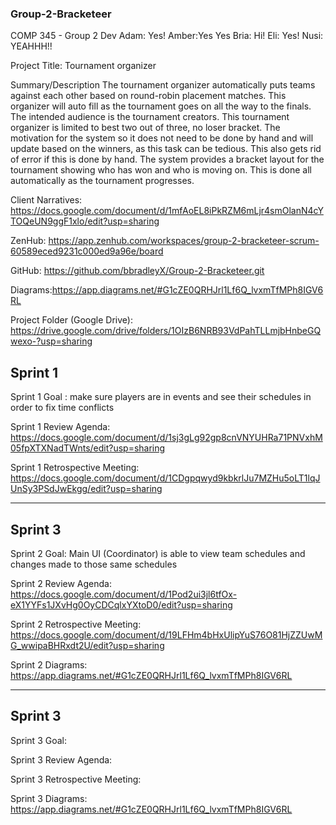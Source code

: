 ### Group-2-Bracketeer
COMP 345 - Group 2 Dev
Adam: Yes!
Amber:Yes Yes
Bria: Hi! 
Eli: Yes!
Nusi: YEAHHH!!

Project Title: Tournament organizer 

Summary/Description
The tournament organizer automatically puts teams against each other based on round-robin placement matches. This organizer will auto fill as the tournament goes on all the way to the finals. The intended audience is the tournament creators. This tournament organizer is limited to best two out of three, no loser bracket. The motivation for the system so it does not need to be done by hand and will update based on the winners, as this task can be tedious. This also gets rid of error if this is done by hand. The system provides a bracket layout for the tournament showing who has won and who is moving on. This is done all automatically as the tournament progresses.


Client Narratives: https://docs.google.com/document/d/1mfAoEL8iPkRZM6mLjr4smOlanN4cYTOQeUN9ggF1xlo/edit?usp=sharing

ZenHub: https://app.zenhub.com/workspaces/group-2-bracketeer-scrum-60589eced9231c000ed9a96e/board

GitHub: https://github.com/bbradleyX/Group-2-Bracketeer.git

Diagrams:https://app.diagrams.net/#G1cZE0QRHJrl1Lf6Q_lvxmTfMPh8IGV6RL

Project Folder (Google Drive): https://drive.google.com/drive/folders/1OIzB6NRB93VdPahTLLmjbHnbeGQwexo-?usp=sharing

## Sprint 1
Sprint 1 Goal : make sure players are in events and see their schedules in order to fix time conflicts

Sprint 1 Review Agenda: https://docs.google.com/document/d/1sj3gLg92gp8cnVNYUHRa71PNVxhM05fpXTXNadTWnts/edit?usp=sharing

Sprint 1 Retrospective Meeting: https://docs.google.com/document/d/1CDgpqwyd9kbkrlJu7MZHu5oLT1lqJUnSy3PSdJwEkgg/edit?usp=sharing

------------------------------------------------------------------------------------------------------------------------------------------------------
## Sprint 3
Sprint 2 Goal: Main UI (Coordinator) is able to view team schedules and changes made to those same schedules

Sprint 2 Review Agenda: https://docs.google.com/document/d/1Pod2ui3jl6tfOx-eX1YYFs1JXvHg0OyCDCqlxYXtoD0/edit?usp=sharing

Sprint 2 Retrospective Meeting: https://docs.google.com/document/d/19LFHm4bHxUlipYuS76O81HjZZUwMG_wwipaBHRxdt2U/edit?usp=sharing

Sprint 2 Diagrams: https://app.diagrams.net/#G1cZE0QRHJrl1Lf6Q_lvxmTfMPh8IGV6RL

------------------------------------------------------------------------------------------------------------------------------------------------------
## Sprint 3
Sprint 3 Goal:

Sprint 3 Review Agenda: 

Sprint 3 Retrospective Meeting: 

Sprint 3 Diagrams: https://app.diagrams.net/#G1cZE0QRHJrl1Lf6Q_lvxmTfMPh8IGV6RL
